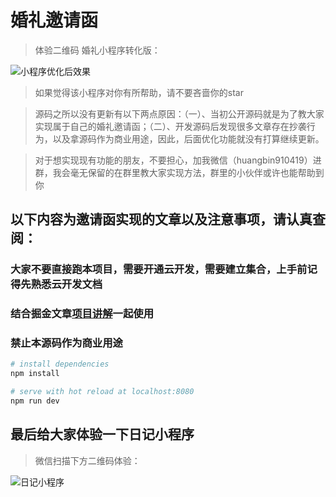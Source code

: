 # 婚礼邀请函

> 体验二维码
婚礼小程序转化版：

![小程序优化后效果](https://images.gitee.com/uploads/images/2019/1106/161213_885f9c67_1937666.png "pic_010.png")


> 如果觉得该小程序对你有所帮助，请不要吝啬你的star

> 源码之所以没有更新有以下两点原因：（一）、当初公开源码就是为了教大家实现属于自己的婚礼邀请函；（二）、开发源码后发现很多文章存在抄袭行为，以及拿源码作为商业用途，因此，后面优化功能就没有打算继续更新。

> 对于想实现现有功能的朋友，不要担心，加我微信（huangbin910419）进群，我会毫无保留的在群里教大家实现方法，群里的小伙伴或许也能帮助到你

## 以下内容为邀请函实现的文章以及注意事项，请认真查阅：

### 大家不要直接跑本项目，需要开通云开发，需要建立集合，上手前记得先熟悉云开发文档
### 结合掘金文章[项目讲解](https://juejin.im/post/5c341e1d6fb9a049f66c4876#heading-5)一起使用
### 禁止本源码作为商业用途

``` bash
# install dependencies
npm install

# serve with hot reload at localhost:8080
npm run dev
```

## 最后给大家体验一下日记小程序
> 微信扫描下方二维码体验：

![日记小程序](https://images.gitee.com/uploads/images/2019/1106/161339_19293632_1937666.jpeg "1570776962(1).jpg")
